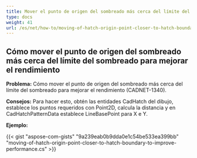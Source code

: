 ```yaml
---
title: Mover el punto de origen del sombreado más cerca del límite del sombreado para mejorar el rendimiento
type: docs
weight: 41
url: /es/net/how-to/moving-of-hatch-origin-point-closer-to-hatch-boundary-to-improve-performance/
---
```


## **Cómo mover el punto de origen del sombreado más cerca del límite del sombreado para mejorar el rendimiento**

**Problema:** Cómo mover el punto de origen del sombreado más cerca del límite del sombreado para mejorar el rendimiento (CADNET-1340).

**Consejos:** Para hacer esto, obtén las entidades CadHatch del dibujo, establece los puntos requeridos con Point2D, calcula la distancia y en CadHatchPatternData establece LineBasePoint para X e Y.

**Ejemplo:**

{{< gist "aspose-com-gists" "9a239eab0b9dda0e1c54be533ea399bb" "moving-of-hatch-origin-point-closer-to-hatch-boundary-to-improve-performance.cs" >}}
